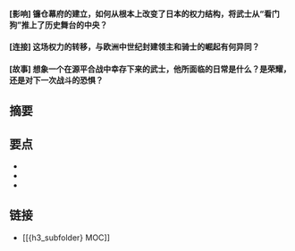 #### [影响] 镰仓幕府的建立，如何从根本上改变了日本的权力结构，将武士从“看门狗”推上了历史舞台的中央？


#### [连接] 这场权力的转移，与欧洲中世纪封建领主和骑士的崛起有何异同？


#### [故事] 想象一个在源平合战中幸存下来的武士，他所面临的日常是什么？是荣耀，还是对下一次战斗的恐惧？


## 摘要


## 要点

- 
- 
- 

## 链接

- [[{h3_subfolder} MOC]]
